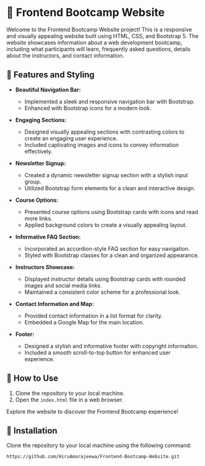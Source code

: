# 🚀 Frontend Bootcamp Website

Welcome to the Frontend Bootcamp Website project! This is a responsive and visually appealing website built using HTML, CSS, and Bootstrap 5. The website showcases information about a web development bootcamp, including what participants will learn, frequently asked questions, details about the instructors, and contact information.

## 🎨 Features and Styling

- **Beautiful Navigation Bar:**
  - Implemented a sleek and responsive navigation bar with Bootstrap.
  - Enhanced with Bootstrap icons for a modern look.

- **Engaging Sections:**
  - Designed visually appealing sections with contrasting colors to create an engaging user experience.
  - Included captivating images and icons to convey information effectively.

- **Newsletter Signup:**
  - Created a dynamic newsletter signup section with a stylish input group.
  - Utilized Bootstrap form elements for a clean and interactive design.

- **Course Options:**
  - Presented course options using Bootstrap cards with icons and read more links.
  - Applied background colors to create a visually appealing layout.

- **Informative FAQ Section:**
  - Incorporated an accordion-style FAQ section for easy navigation.
  - Styled with Bootstrap classes for a clean and organized appearance.

- **Instructors Showcase:**
  - Displayed instructor details using Bootstrap cards with rounded images and social media links.
  - Maintained a consistent color scheme for a professional look.

- **Contact Information and Map:**
  - Provided contact information in a list format for clarity.
  - Embedded a Google Map for the main location.

- **Footer:**
  - Designed a stylish and informative footer with copyright information.
  - Included a smooth scroll-to-top button for enhanced user experience.

## 🚀 How to Use

1. Clone the repository to your local machine.
2. Open the `index.html` file in a web browser.

Explore the website to discover the Frontend Bootcamp experience!

## 🚀 Installation

Clone the repository to your local machine using the following command:

```bash
https://github.com/HiruAmarajeewa/Frontend-Bootcamp-Website.git
```
